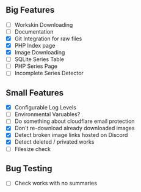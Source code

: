 ## Big Features
- [ ] Workskin Downloading
- [ ] Documentation
- [X] Git Integration for raw files
- [X] PHP Index page
- [X] Image Downloading
- [ ] SQLite Series Table
- [ ] PHP Series Page
- [ ] Incomplete Series Detector

## Small Features
- [X] Configurable Log Levels
- [ ] Environmental Varuables?
- [ ] Do something about cloudflare email protection
- [X] Don't re-download already downloaded images
- [X] Detect broken image links hosted on Discord
- [X] Detect deleted / privated works
- [ ] Filesize check

## Bug Testing
- [ ] Check works with no summaries
